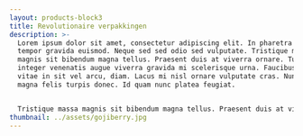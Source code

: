 ```yaml
---
layout: products-block3
title: Revolutionaire verpakkingen
description: >-
  Lorem ipsum dolor sit amet, consectetur adipiscing elit. In pharetra viverra
  tempor gravida euismod. Neque sed sed odio sed vulputate. Tristique massa
  magnis sit bibendum magna tellus. Praesent duis at viverra ornare. Turpis
  integer venenatis augue viverra gravida mi scelerisque urna. Faucibus purus,
  vitae in sit vel arcu, diam. Lacus mi nisl ornare vulputate cras. Nunc at
  magna felis turpis donec. Id quam nunc platea feugiat.


  Tristique massa magnis sit bibendum magna tellus. Praesent duis at viverra ornare. Turpis integer venenatis augue viverra gravida mi scelerisque urna. Faucibus purus, vitae in sit vel arcu, diam. Tristique massa magnis sit bibendum magna tellus. Praesent duis at viverra ornare. Turpis integer venenatis augue viverra gravida mi scelerisque urna. Faucibus purus, vitae in sit vel arcu, diam.
thumbnail: ../assets/gojiberry.jpg
---
```

